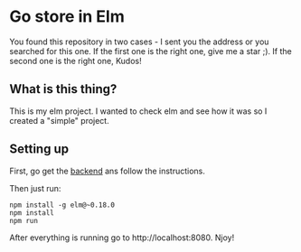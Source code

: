 # Go store in Elm

You found this repository in two cases - I sent you the address or you searched
for this one. If the first one is the right one, give me a star ;). If the
second one is the right one, Kudos!

## What is this thing?
This is my elm project. I wanted to check elm and see how it was so I created a
"simple" project.

## Setting up
First, go get the [backend](https://github.com/roysegall/go-store) ans follow
the instructions.

Then just run:
```node
npm install -g elm@~0.18.0
npm install
npm run
```


After everything is running  go to http://localhost:8080. Njoy!

